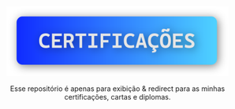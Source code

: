 <div align="center">
    <img width="450" src="assets/images/certificacoes.png">
    <p>
        Esse repositório é apenas para exibição & redirect para as minhas certificações, cartas e diplomas.
    </p>
</div>


